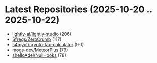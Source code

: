 # Latest Repositories (2025-10-20 .. 2025-10-22)

- [lightly-ai/lightly-studio](https://github.com/lightly-ai/lightly-studio) (206)
- [Sfregs/ZeroCrumb](https://github.com/Sfregs/ZeroCrumb) (117)
- [s4myot/crypto-tax-calculator](https://github.com/s4myot/crypto-tax-calculator) (90)
- [mogs-dev/MeteorPlus](https://github.com/mogs-dev/MeteorPlus) (79)
- [shelloAdel/NullHooks](https://github.com/shelloAdel/NullHooks) (78)
